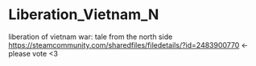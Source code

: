 # Liberation_Vietnam_N
liberation of vietnam war: tale from the north side
https://steamcommunity.com/sharedfiles/filedetails/?id=2483900770 <-
please vote <3

